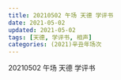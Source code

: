 ```yaml
---
title: 20210502 午场 天德 学评书
date: 2021-05-02
updated: 2021-05-02
tags: [天德, 学评书, 相声] 
categories: (2021)辛丑年场次 
---
```

20210502 午场 天德 学评书

